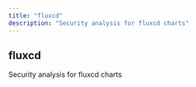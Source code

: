 ```yaml
---
title: "fluxcd"
description: "Security analysis for fluxcd charts"
---
```


## fluxcd

Security analysis for fluxcd charts
